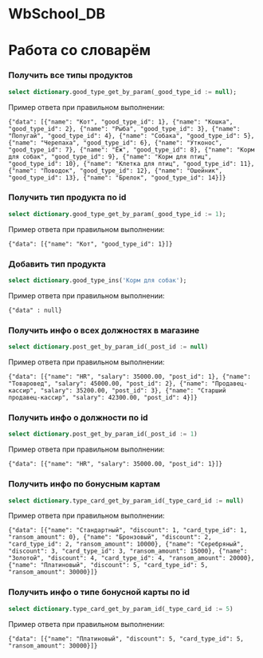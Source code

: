 # WbSchool_DB



# Работа со словарём

### Получить все типы продуктов
```sql
select dictionary.good_type_get_by_param(_good_type_id := null);
```
Пример ответа при правильном выполнении:
```jsonb
{"data": [{"name": "Кот", "good_type_id": 1}, {"name": "Кошка", "good_type_id": 2}, {"name": "Рыба", "good_type_id": 3}, {"name": "Попугай", "good_type_id": 4}, {"name": "Собака", "good_type_id": 5}, {"name": "Черепаха", "good_type_id": 6}, {"name": "Утконос", "good_type_id": 7}, {"name": "Ёж", "good_type_id": 8}, {"name": "Корм для собак", "good_type_id": 9}, {"name": "Корм для птиц", "good_type_id": 10}, {"name": "Клетка для птиц", "good_type_id": 11}, {"name": "Поводок", "good_type_id": 12}, {"name": "Ошейник", "good_type_id": 13}, {"name": "Брелок", "good_type_id": 14}]}
```

### Получить тип продукта по id
```sql
select dictionary.good_type_get_by_param(_good_type_id := 1);
```
Пример ответа при правильном выполнении:
```jsonb
{"data": [{"name": "Кот", "good_type_id": 1}]}
```

### Добавить тип продукта
```sql
select dictionary.good_type_ins('Корм для собак');
```

Пример ответа при правильном выполнении:
```jsonb
{"data" : null}
```

### Получить инфо о всех должностях в магазине
```sql
select dictionary.post_get_by_param_id(_post_id := null)
```
Пример ответа при правильном выполнении:
```jsonb
{"data": [{"name": "HR", "salary": 35000.00, "post_id": 1}, {"name": "Товаровед", "salary": 45000.00, "post_id": 2}, {"name": "Продавец-кассир", "salary": 35200.00, "post_id": 3}, {"name": "Старший продавец-кассир", "salary": 42300.00, "post_id": 4}]}
```

### Получить инфо о должности по id
```sql
select dictionary.post_get_by_param_id(_post_id := 1)
```
Пример ответа при правильном выполнении:
```jsonb
{"data": [{"name": "HR", "salary": 35000.00, "post_id": 1}]}
```

### Получить инфо по бонусным картам
```sql
select dictionary.type_card_get_by_param_id(_type_card_id := null)
```
Пример ответа при правильном выполнении:
```jsonb
{"data": [{"name": "Стандартный", "discount": 1, "card_type_id": 1, "ransom_amount": 0}, {"name": "Бронзовый", "discount": 2, "card_type_id": 2, "ransom_amount": 10000}, {"name": "Серебряный", "discount": 3, "card_type_id": 3, "ransom_amount": 15000}, {"name": "Золотой", "discount": 4, "card_type_id": 4, "ransom_amount": 20000}, {"name": "Платиновый", "discount": 5, "card_type_id": 5, "ransom_amount": 30000}]}
```

### Получить инфо о типе бонусной карты по id
```sql
select dictionary.type_card_get_by_param_id(_type_card_id := 5)
```
Пример ответа при правильном выполнении:
```jsonb
{"data": [{"name": "Платиновый", "discount": 5, "card_type_id": 5, "ransom_amount": 30000}]}
```